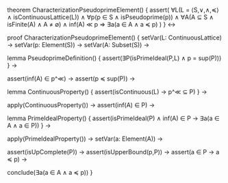 theorem CharacterizationPseudoprimeElement() {
  assert(
    ∀L(L = ⟨S,∨,∧,≼⟩ ∧ isContinuousLattice(L)) ∧
    ∀p(p ∈ S ∧ isPseudoprime(p)) ∧
    ∀A(A ⊆ S ∧ isFinite(A) ∧ A ≠ ∅) ∧
    inf(A) ≪ p
    ⇒ ∃a(a ∈ A ∧ a ≼ p)
  )
} ↔

proof CharacterizationPseudoprimeElement() {
  setVar(L: ContinuousLattice) →
  setVar(p: Element(S)) →
  setVar(A: Subset(S)) →
  
  lemma PseudoprimeDefinition() {
    assert(∃P(isPrimeIdeal(P,L) ∧ p = sup(P)))
  } →
  
  assert(inf(A) ∈ p^≪) →
  assert(p ≼ sup(P)) →
  
  lemma ContinuousProperty() {
    assert(isContinuous(L) → p^≪ ⊆ P)
  } →
  
  apply(ContinuousProperty()) →
  assert(inf(A) ∈ P) →
  
  lemma PrimeIdealProperty() {
    assert(isPrimeIdeal(P) ∧ inf(A) ∈ P → ∃a(a ∈ A ∧ a ∈ P))
  } →
  
  apply(PrimeIdealProperty()) →
  setVar(a: Element(A)) →
  
  assert(isUpComplete(P)) →
  assert(isUpperBound(p,P)) →
  assert(a ∈ P → a ≼ p) →
  
  conclude(∃a(a ∈ A ∧ a ≼ p))
}